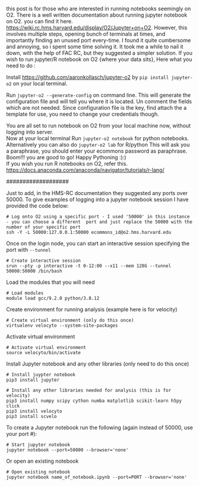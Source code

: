 this post is for those who are interested in running notebooks seemingly on O2. There is a well written documentation about running jupyter notebook on O2. you can find it here. https://wiki.rc.hms.harvard.edu/display/O2/Jupyter+on+O2. However, this involves multiple steps, opening bunch of terminals at times, and importantly finding an unused port every-time. I found it quite cumbersome and annoying, so i spent some time solving it. It took me a while to nail it down, with the help of FAC RC, but they suggested a simpler solution. If you wish to run jupyter/R notebook on O2 {where your data sits},
Here what you need to do : 

Install https://github.com/aaronkollasch/jupyter-o2 by `pip install jupyter-o2` on your local terminal. 

Run `jupyter-o2 --generate-config` on command line. 
This will generate the configuration file and will tell you where it is located. Un comment the fields which are not needed. Since configuration file is the key, find attach the a template for use, you need to change your credentials though.

You are all set to run notebook on O2 from your local machine now, without logging into server.  
Now at your local terminal Run `jupyter-o2 notebook` for python notebooks. Alternatively you can also do `jupyter-o2 lab` for R/python
This will ask you a paraphrase, you should enter your ecommons password as paraphrase. 
Boom!!! you are good to go! Happy Pythoning :):)  
If you wish you run R notebooks on O2, refer this. https://docs.anaconda.com/anaconda/navigator/tutorials/r-lang/


###################

Just to add, in the HMS-RC documentation they suggested any ports over 50000. To give examples of logging into a jupyter notebook session I have provided the code below:

```
# Log onto O2 using a specific port - I used '50000' in this instance - you can choose a different  port and just replace the 50000 with the number of your specific port
ssh -Y -L 50000:127.0.0.1:50000 ecommons_id@o2.hms.harvard.edu 
```

Once on the login node, you can start an interactive session specifying the port with `--tunnel`

```
# Create interactive session
srun --pty -p interactive -t 0-12:00 --x11 --mem 128G --tunnel 50000:50000 /bin/bash
```

Load the modules that you will need

```
# Load modules
module load gcc/9.2.0 python/3.8.12
```

Create environment for running analysis (example here is for velocity)

```
# Create virtual environment (only do this once)
virtualenv velocyto --system-site-packages
```

Activate virtual environment

```
# Activate virtual environment
source velocyto/bin/activate
```

Install Jupyter notebook and any other libraries (only need to do this once)

```
# Install juypter notebook
pip3 install jupyter

# Install any other libraries needed for analysis (this is for velocity)
pip3 install numpy scipy cython numba matplotlib scikit-learn h5py click
pip3 install velocyto
pip3 install scvelo
```

To create a Jupyter notebook run the following (again instead of 50000, use your port #):

```
# Start jupyter notebook
jupyter notebook --port=50000 --browser='none'
```

Or open an existing notebook

```
# Open existing notebook
jupyter notebook name_of_notebook.ipynb --port=PORT --browser='none'
```
